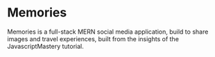 
# Memories
Memories is a full-stack MERN social media application, build to share images and travel experiences, built from the insights of the JavascriptMastery tutorial.
